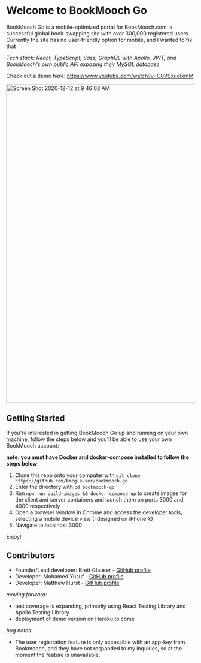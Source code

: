 # Welcome to BookMooch Go
BookMooch Go is a mobile-optimized portal for BookMooch.com, a successful global book-swapping site with over 300,000 registered users. Currently the site has no user-friendly option for mobile, and I wanted to fix that

*Tech stack: React, TypeScript, Sass, GraphQL with Apollo, JWT, and BookMooch's own public API exposing their MySQL database*

Check out a demo here:
https://www.youtube.com/watch?v=C0VSxuoIxmM

<img width="849" alt="Screen Shot 2020-12-12 at 9 46 03 AM" src="https://user-images.githubusercontent.com/25126281/101980903-c126bb00-3c60-11eb-9715-b055f6fd73d5.png">

## Getting Started
If you're interested in getting BookMooch Go up and running on your own machine, follow the steps below and you'll be able to use your own BookMooch account:

**note: you must have Docker and docker-compose installed to follow the steps below**

1. Clone this repo onto your computer with `git clone https://github.com/bmcglauser/bookmooch-go`
2. Enter the directory with `cd bookmooch-go`
3. Run `npm run build-images && docker-compose up` to create images for the client and server containers and launch them on ports 3000 and 4000 respectively
4. Open a browser window in Chrome and access the developer tools, selecting a mobile device view (I designed on iPhone X)
5. Navigate to localhost:3000

Enjoy!

## Contributors
- Founder/Lead developer: Brett Glauser - [GitHub profile](https://www.github.com/bmcglauser)
- Developer: Mohamed Yusuf - [GitHub profile](https://www.github.com/mhyusuf)
- Developer: Matthew Hurst - [GitHub profile](https://www.github.com/Matt-Hurst)

*moving forward:*
- test coverage is expanding, primarily using React Testing Library and Apollo Testing Library
- deployment of demo version on Heroku to come

*bug notes:*
- The user registration feature is only accessible with an app-key from Bookmooch, and they have not responded to my inquiries, so at the moment the feature is unavailable.
